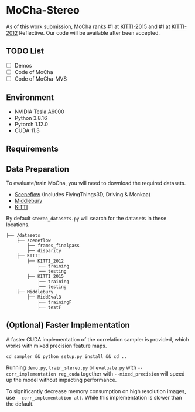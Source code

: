 # MoCha-Stereo
As of this work submission, MoCha ranks #1 at [KITTI-2015](https://www.cvlibs.net/datasets/kitti/eval_scene_flow.php?benchmark=stereo) and #1 at [KITTI-2012](https://www.cvlibs.net/datasets/kitti/eval_stereo_flow.php?benchmark=stereo&table=refl&error=3&eval=all) Reflective. Our code will be available after been accepted.

## TODO List
- [ ] Demos
- [ ] Code of MoCha
- [ ] Code of MoCha-MVS
      
## Environment
* NVIDIA Tesla A6000
* Python 3.8.16
* Pytorch 1.12.0
* CUDA 11.3

## Requirements

## Data Preparation
To evaluate/train MoCha, you will need to download the required datasets. 
* [Sceneflow](https://lmb.informatik.uni-freiburg.de/resources/datasets/SceneFlowDatasets.en.html#:~:text=on%20Academic%20Torrents-,FlyingThings3D,-Driving) (Includes FlyingThings3D, Driving & Monkaa)
* [Middlebury](https://vision.middlebury.edu/stereo/data/)
* [KITTI](http://www.cvlibs.net/datasets/kitti/eval_scene_flow.php?benchmark=stereo)

By default `stereo_datasets.py` will search for the datasets in these locations. 

```
├── /datasets
    ├── sceneflow
        ├── frames_finalpass
        ├── disparity
    ├── KITTI
        ├── KITTI_2012
            ├── training
            ├── testing
        ├── KITTI_2015
            ├── training
            ├── testing
    ├── Middlebury
        ├── MiddEval3
            ├── trainingF
            ├── testF
```

## (Optional) Faster Implementation

A faster CUDA implementation of the correlation sampler is provided, which works with mixed precision feature maps.
```Shell
cd sampler && python setup.py install && cd ..
```
Running `demo.py`, `train_stereo.py` or `evaluate.py` with `--corr_implementation reg_cuda` together with `--mixed_precision` will speed up the model without impacting performance.

To significantly decrease memory consumption on high resolution images, use `--corr_implementation alt`. While this implementation is slower than the default.

